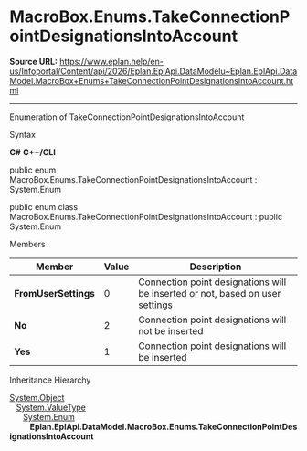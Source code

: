 # MacroBox.Enums.TakeConnectionPointDesignationsIntoAccount

**Source URL:** https://www.eplan.help/en-us/Infoportal/Content/api/2026/Eplan.EplApi.DataModelu~Eplan.EplApi.DataModel.MacroBox+Enums+TakeConnectionPointDesignationsIntoAccount.html

---

Enumeration of TakeConnectionPointDesignationsIntoAccount

Syntax

**C#**
**C++/CLI**


public enum MacroBox.Enums.TakeConnectionPointDesignationsIntoAccount : System.Enum

public enum class MacroBox.Enums.TakeConnectionPointDesignationsIntoAccount : public System.Enum


Members

| Member | Value | Description |
| --- | --- | --- |
| **FromUserSettings** | 0 | Connection point designations will be inserted or not, based on user settings |
| **No** | 2 | Connection point designations will not be inserted |
| **Yes** | 1 | Connection point designations will be inserted |

Inheritance Hierarchy

[System.Object](#)  
   [System.ValueType](#)  
      [System.Enum](#)  
         **Eplan.EplApi.DataModel.MacroBox.Enums.TakeConnectionPointDesignationsIntoAccount**
